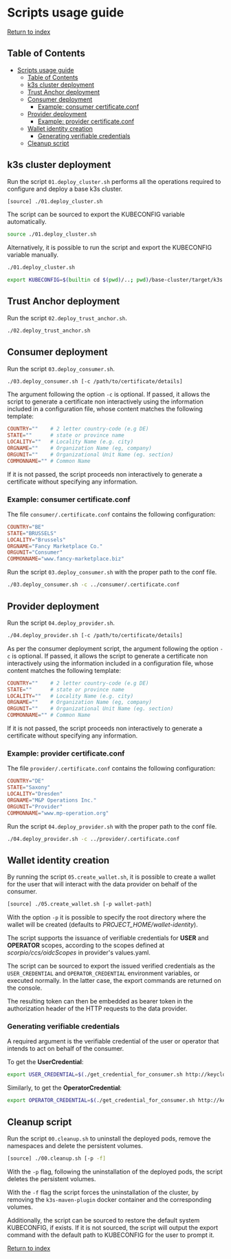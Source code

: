 # Scripts usage guide

[Return to index](../README.MD)

## Table of Contents

- [Scripts usage guide](#scripts-usage-guide)
  - [Table of Contents](#table-of-contents)
  - [k3s cluster deployment](#k3s-cluster-deployment)
  - [Trust Anchor deployment](#trust-anchor-deployment)
  - [Consumer deployment](#consumer-deployment)
    - [Example: consumer certificate.conf](#example-consumer-certificateconf)
  - [Provider deployment](#provider-deployment)
    - [Example: provider certificate.conf](#example-provider-certificateconf)
  - [Wallet identity creation](#wallet-identity-creation)
    - [Generating verifiable credentials](#generating-verifiable-credentials)
  - [Cleanup script](#cleanup-script)

## k3s cluster deployment

Run the script `01.deploy_cluster.sh` performs all the operations required to configure and deploy a base k3s cluster.

```bash
[source] ./01.deploy_cluster.sh
```

The script can be sourced to export the KUBECONFIG variable automatically.

```bash
source ./01.deploy_cluster.sh
```

Alternatively, it is possible to run the script and export the KUBECONFIG variable manually.

```bash
./01.deploy_cluster.sh

export KUBECONFIG=$(builtin cd $(pwd)/..; pwd)/base-cluster/target/k3s.yaml
```

## Trust Anchor deployment

Run the script `02.deploy_trust_anchor.sh`.

```bash
./02.deploy_trust_anchor.sh
```

## Consumer deployment

Run the script `03.deploy_consumer.sh`.

```bash
./03.deploy_consumer.sh [-c /path/to/certificate/details]
```

The argument following the option `-c` is optional. If passed, it allows the script to generate a certificate non interactively using the information included in a configuration file, whose content matches the following template:

```conf
COUNTRY=""    # 2 letter country-code (e.g DE)
STATE=""      # state or province name
LOCALITY=""   # Locality Name (e.g. city)
ORGNAME=""    # Organization Name (eg, company)
ORGUNIT=""    # Organizational Unit Name (eg. section)
COMMONNAME="" # Common Name
```

If it is not passed, the script proceeds non interactively to generate a certificate without specifying any information.

### Example: consumer certificate.conf

The file `consumer/.certificate.conf` contains the following configuration:

```conf
COUNTRY="BE"
STATE="BRUSSELS"
LOCALITY="Brussels"
ORGNAME="Fancy Marketplace Co."
ORGUNIT="Consumer"
COMMONNAME="www.fancy-marketplace.biz"
```

Run the script `03.deploy_consumer.sh` with the proper path to the conf file.

```bash
./03.deploy_consumer.sh -c ../consumer/.certificate.conf
```

## Provider deployment

Run the script `04.deploy_provider.sh`.

```bash
./04.deploy_provider.sh [-c /path/to/certificate/details]
```

As per the consumer deployment script, the argument following the option `-c` is optional. If passed, it allows the script to generate a certificate non interactively using the information included in a configuration file, whose content matches the following template:

```conf
COUNTRY=""    # 2 letter country-code (e.g DE)
STATE=""      # state or province name
LOCALITY=""   # Locality Name (e.g. city)
ORGNAME=""    # Organization Name (eg, company)
ORGUNIT=""    # Organizational Unit Name (eg. section)
COMMONNAME="" # Common Name
```

If it is not passed, the script proceeds non interactively to generate a certificate without specifying any information.

### Example: provider certificate.conf

The file `provider/.certificate.conf` contains the following configuration:

```conf
COUNTRY="DE"
STATE="Saxony"
LOCALITY="Dresden"
ORGNAME="M&P Operations Inc."
ORGUNIT="Provider"
COMMONNAME="www.mp-operation.org"
```

Run the script `04.deploy_provider.sh` with the proper path to the conf file.

```bash
./04.deploy_provider.sh -c ../provider/.certificate.conf
```

## Wallet identity creation

By running the script `05.create_wallet.sh`, it is possible to create a wallet for the user that will interact with the data provider on behalf of the consumer.

```bash
[source] ./05.create_wallet.sh [-p wallet-path]
```

With the option `-p` it is possible to specify the root directory where the wallet will be created (defaults to *PROJECT_HOME/wallet-identity*).

The script supports the issuance of verifiable credentials for **USER** and **OPERATOR** scopes, according to the scopes defined at *scorpio/ccs/oidcScopes* in provider's values.yaml.

The script can be sourced to export the issued verified credentials as the `USER_CREDENTIAL` and `OPERATOR_CREDENTIAL` environment variables, or executed normally. In the latter case, the export commands are returned on the console.

The resulting token can then be embedded as bearer token in the authorization header of the HTTP requests to the data provider.

### Generating verifiable credentials

A required argument is the verifiable credential of the user or operator that intends to act on behalf of the consumer.

To get the **UserCredential**:

```bash
export USER_CREDENTIAL=$(./get_credential_for_consumer.sh http://keycloak-consumer.127.0.0.1.nip.io:8080 user-credential); echo ${USER_CREDENTIAL}
```

Similarly, to get the **OperatorCredential**:

```bash
export OPERATOR_CREDENTIAL=$(./get_credential_for_consumer.sh http://keycloak-consumer.127.0.0.1.nip.io:8080 operator-credential); echo ${OPERATOR_CREDENTIAL}
```

## Cleanup script

Run the script `00.cleanup.sh` to uninstall the deployed pods, remove the namespaces and delete the persistent volumes.

```bash
[source] ./00.cleanup.sh [-p -f]
```

With the `-p` flag, following the uninstallation of the deployed pods, the script deletes the persistent volumes.

With the `-f` flag the script forces the uninstallation of the cluster, by removing the `k3s-maven-plugin` docker container and the corresponding volumes.

Additionally, the script can be sourced to restore the default system KUBECONFIG, if exists. If it is not sourced, the script will output the export command with the default path to KUBECONFIG for the user to prompt it.

[Return to index](./doc/README.MD)
